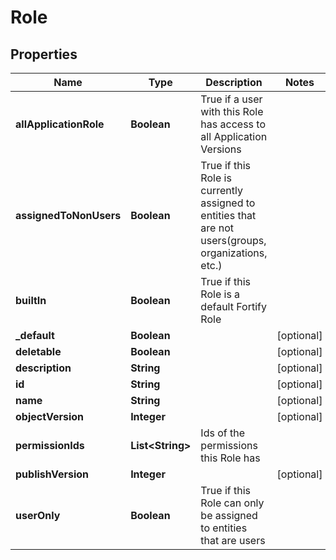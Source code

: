 
# Role

## Properties
Name | Type | Description | Notes
------------ | ------------- | ------------- | -------------
**allApplicationRole** | **Boolean** | True if a user with this Role has access to all Application Versions | 
**assignedToNonUsers** | **Boolean** | True if this Role is currently assigned to entities that are not users(groups, organizations, etc.) | 
**builtIn** | **Boolean** | True if this Role is a default Fortify Role | 
**_default** | **Boolean** |  |  [optional]
**deletable** | **Boolean** |  |  [optional]
**description** | **String** |  |  [optional]
**id** | **String** |  |  [optional]
**name** | **String** |  |  [optional]
**objectVersion** | **Integer** |  |  [optional]
**permissionIds** | **List&lt;String&gt;** | Ids of the permissions this Role has | 
**publishVersion** | **Integer** |  |  [optional]
**userOnly** | **Boolean** | True if this Role can only be assigned to entities that are users | 



